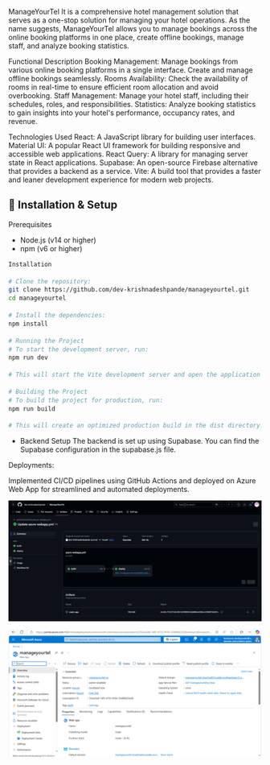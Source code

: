 ManageYourTel
It is a comprehensive hotel management solution that serves as a one-stop solution for managing your hotel operations. As the name suggests, ManageYourTel allows you to manage bookings across the online booking platforms in one place, create offline bookings, manage staff, and analyze booking statistics.

Functional Description
Booking Management: Manage bookings from various online booking platforms in a single interface. Create and manage offline bookings seamlessly.
Rooms Availability: Check the availability of rooms in real-time to ensure efficient room allocation and avoid overbooking.
Staff Management: Manage your hotel staff, including their schedules, roles, and responsibilities.
Statistics: Analyze booking statistics to gain insights into your hotel's performance, occupancy rates, and revenue.

Technologies Used
React: A JavaScript library for building user interfaces.
Material UI: A popular React UI framework for building responsive and accessible web applications.
React Query: A library for managing server state in React applications.
Supabase: An open-source Firebase alternative that provides a backend as a service.
Vite: A build tool that provides a faster and leaner development experience for modern web projects.

## 📜 Installation & Setup

Prerequisites

- Node.js (v14 or higher)
- npm (v6 or higher)

```sh
Installation

# Clone the repository:
git clone https://github.com/dev-krishnadeshpande/manageyourtel.git
cd manageyourtel

# Install the dependencies:
npm install

# Running the Project
# To start the development server, run:
npm run dev

# This will start the Vite development server and open the application in your default web browser.

# Building the Project
# To build the project for production, run:
npm run build

# This will create an optimized production build in the dist directory.
```

- Backend Setup
  The backend is set up using Supabase. You can find the Supabase configuration in the supabase.js file.

Deployments:

Implemented CI/CD pipelines using GitHub Actions and deployed on Azure Web App for streamlined and automated deployments.

![alt text](image.png)

![alt text](image-1.png)
